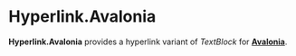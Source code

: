 # Hyperlink.Avalonia

**Hyperlink.Avalonia** provides a hyperlink variant of *TextBlock* for **[Avalonia](https://avaloniaui.net/)**.
